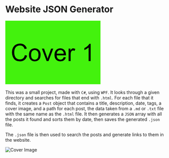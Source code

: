 [comment]: # (*.desc*An app that generates a JSON file for the posts on my website*.desc*)
[comment]: # (*.tags*website, C#, WPF, finished-project*.tags*)
[comment]: # (*.title*Website JSON Generator*.title*)
[comment]: # (*.date*3-3-2019*.date*)

# Website JSON Generator

![Cover Image](JSON_Generator_Assets/coverImg.png)

This was a small project, made with `C#`, using `WPF`. It looks through a given directory and searches for files that end with `.html`. For each file that it finds, it creates a `Post` object that contains a title, description, date, tags, a cover image, and a path for each post, the data taken from a `.md` or `.txt` file with the same name as the `.html` file. It then generates a `JSON` array with all the posts it found and sorts them by date, then saves the generated `.json` file.

The `.json` file is then used to search the posts and generate links to them in the website.

![Cover Image](JSON_Generator_Assets/jsonGenApp.png)